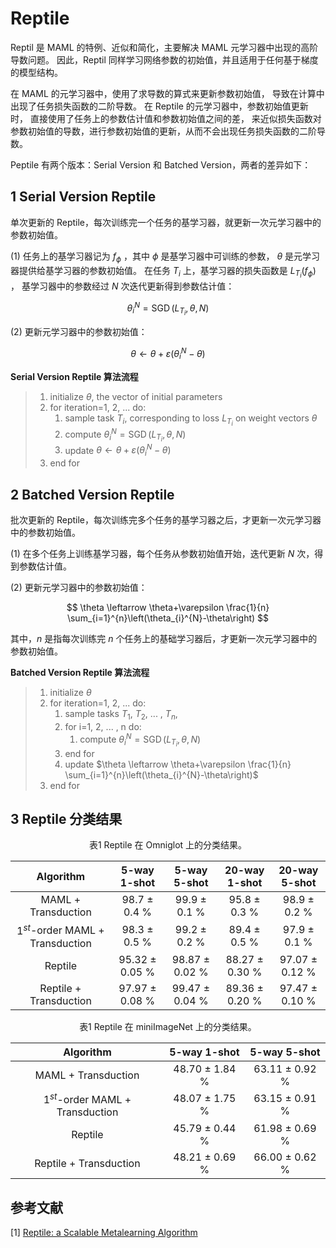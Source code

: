 # Reptile

Reptil 是 MAML 的特例、近似和简化，主要解决 MAML 元学习器中出现的高阶导数问题。
因此，Reptil 同样学习网络参数的初始值，并且适用于任何基于梯度的模型结构。

在 MAML 的元学习器中，使用了求导数的算式来更新参数初始值，
导致在计算中出现了任务损失函数的二阶导数。
在 Reptile 的元学习器中，参数初始值更新时，
直接使用了任务上的参数估计值和参数初始值之间的差，
来近似损失函数对参数初始值的导数，进行参数初始值的更新，从而不会出现任务损失函数的二阶导数。

Peptile 有两个版本：Serial Version 和 Batched Version，两者的差异如下：


## 1 Serial Version Reptile

单次更新的 Reptile，每次训练完一个任务的基学习器，就更新一次元学习器中的参数初始值。

(1) 任务上的基学习器记为 $f_{\phi}$ ，其中 $\phi$ 是基学习器中可训练的参数，
$\theta$ 是元学习器提供给基学习器的参数初始值。
在任务 $T_{i}$ 上，基学习器的损失函数是 $L_{T_{i}}\left(f_{\phi}\right)$ ，
基学习器中的参数经过 $N$ 次迭代更新得到参数估计值：

$$
\theta_{i}^{N}=\operatorname{SGD}\left(L_{T_{i}}, {\theta}, {N}\right)
$$

(2) 更新元学习器中的参数初始值：

$$
\theta \leftarrow \theta+\varepsilon\left(\theta_{i}^{N}-\theta\right)
$$

**Serial Version Reptile 算法流程**

> 1. initialize $\theta$, the vector of initial parameters
> 2. for iteration=1, 2, ... do:
>       1. sample task $T_i$, corresponding to loss $L_{T_i}$ on weight vectors $\theta$
>       2. compute $\theta_{i}^{N}=\operatorname{SGD}\left(L_{T_{i}}, {\theta}, {N}\right)$
>       3. update $\theta \leftarrow \theta+\varepsilon\left(\theta_{i}^{N}-\theta\right)$
> 3. end for

## 2 Batched Version Reptile

批次更新的 Reptile，每次训练完多个任务的基学习器之后，才更新一次元学习器中的参数初始值。

(1) 在多个任务上训练基学习器，每个任务从参数初始值开始，迭代更新 $N$ 次，得到参数估计值。

(2) 更新元学习器中的参数初始值：

$$
\theta \leftarrow \theta+\varepsilon \frac{1}{n} \sum_{i=1}^{n}\left(\theta_{i}^{N}-\theta\right)
$$

其中，$n$ 是指每次训练完 $n$ 个任务上的基础学习器后，才更新一次元学习器中的参数初始值。

**Batched Version Reptile 算法流程**

> 1. initialize $\theta$
> 2. for iteration=1, 2, ... do:
>       1. sample tasks $T_1$, $T_2$, ... , $T_n$,
>       2. for i=1, 2, ... , n do:
>            1. compute $\theta_{i}^{N}=\operatorname{SGD}\left(L_{T_{i}}, {\theta}, {N}\right)$
>       3. end for
>       4. update $\theta \leftarrow \theta+\varepsilon \frac{1}{n} \sum_{i=1}^{n}\left(\theta_{i}^{N}-\theta\right)$
> 3. end for


## 3 Reptile 分类结果

<center>
表1	Reptile 在 Omniglot 上的分类结果。
</center>

| Algorithm  | 5-way 1-shot | 5-way 5-shot | 20-way 1-shot | 20-way 5-shot |  
| :----: | :----: | :----: | :----: | :----: |
| MAML + Transduction | 98.7 $\pm$ 0.4 $\%$ | 99.9 $\pm$ 0.1 $\%$ | 95.8 $\pm$ 0.3 $\%$ | 98.9 $\pm$ 0.2 $\%$ |
| $1^{st}$-order MAML + Transduction | 98.3 $\pm$ 0.5 $\%$ | 99.2 $\pm$ 0.2 $\%$ | 89.4 $\pm$ 0.5 $\%$ | 97.9 $\pm$ 0.1 $\%$ |
| Reptile | 95.32 $\pm$ 0.05 $\%$ | 98.87 $\pm$ 0.02 $\%$ | 88.27 $\pm$ 0.30 $\%$ | 97.07 $\pm$ 0.12 $\%$ |
| Reptile + Transduction | 97.97 $\pm$ 0.08 $\%$ | 99.47 $\pm$ 0.04 $\%$ | 89.36 $\pm$ 0.20 $\%$ | 97.47 $\pm$ 0.10 $\%$ |

<center>
表1	Reptile 在 miniImageNet 上的分类结果。
</center>

| Algorithm  | 5-way 1-shot | 5-way 5-shot |
| :----: | :----: | :----: |
| MAML + Transduction | 48.70 $\pm$ 1.84 $\%$ | 63.11 $\pm$ 0.92 $\%$ |
| $1^{st}$-order MAML + Transduction | 48.07 $\pm$ 1.75 $\%$ | 63.15 $\pm$ 0.91 $\%$ |
| Reptile | 45.79 $\pm$ 0.44 $\%$ | 61.98 $\pm$ 0.69 $\%$ |
| Reptile + Transduction | 48.21 $\pm$ 0.69 $\%$ | 66.00 $\pm$ 0.62 $\%$ |


## 参考文献
[1] [Reptile: a Scalable Metalearning Algorithm](https://arxiv.org/abs/1803.02999v1)
